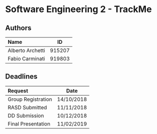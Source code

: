 # Software Engineering 2 - TrackMe

## Authors

|**Name**|**ID**|
|:---|:---:|
|Alberto Archetti|915207|
|Fabio Carminati|919803|

## Deadlines 

|Request|Date|
|:---|:---:|
|Group Registration|14/10/2018|
|RASD Submitted|11/11/2018|
|DD Submission|10/12/2018|
|Final Presentation|11/02/2019|
